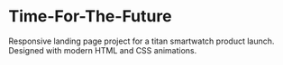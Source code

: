 # Time-For-The-Future
Responsive landing page project for a titan smartwatch product launch. Designed with modern HTML and CSS animations.
